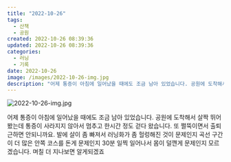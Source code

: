 ```yaml
---
title: "2022-10-26"
tags:
  - 산책
  - 공원
created: 2022-10-26 08:39:36
updated: 2022-10-26 08:39:36
categories:
  - 러닝
  - 기록
date: 2022-10-26
image: /images/2022-10-26-img.jpg
description: "어제 통증이 아침에 일어났을 때에도 조금 남아 있었습니다. 공원에 도착해서 살짝 뛰어봤는데 통증이 사라지지 않아서 멈추고 한시간 정도 걷다 왔습니다. 또 쩔뚝이면서 출퇴근하면 안되니까요. 발에 살이 좀 빠져서 러닝화가 좀 헐렁해진 것이 문제인지 곡선 구간이 더 많은 안쪽 코스를 돈게 문"
---
```


![2022-10-26-img.jpg](/images/2022-10-26-img.jpg)
 
 

어제 통증이 아침에 일어났을 때에도 조금 남아 있었습니다. 공원에 도착해서 살짝 뛰어봤는데 통증이 사라지지 않아서 멈추고 한시간 정도 걷다 왔습니다. 또 쩔뚝이면서 출퇴근하면 안되니까요.
발에 살이 좀 빠져서 러닝화가 좀 헐렁해진 것이 문제인지 곡선 구간이 더 많은 안쪽 코스를 돈게 문제인지 30분 일찍 일어나서 몸이 덜깬게 문제인지 모르겠습니다. 며칠 더 지나보면 알게되겠죠
